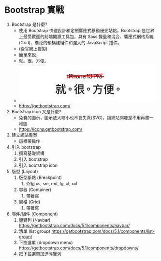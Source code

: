 # Bootstrap 實戰

1. Bootstrap 是什麼?
   - 使用 Bootstrap 快速設計和定制響應式移動優先站點，Bootstrap 是世界上最受歡迎的前端開源工具包，具有 Sass 變量和混合、響應式網格系統(Grid)、廣泛的預構建組件和強大的 JavaScript 插件。
   - (從官網上複製)
   - 簡單來說，
   - 就。很。方便。
   - ![img.png](img/img.png)
   - https://getbootstrap.com/
2. Bootstrap icon 又是什麼?
   - 免費的圖示，圖示放大縮小也不會失真(SVG)，讓網站開發是不用再畫一堆圖
   - https://icons.getbootstrap.com/
3. 建立網站專案
   - 這裡帶操作
4. 引入 bootstrap
   1. 撰寫基礎架構
   2. 引入 bootstrap
   3. 引入 bootstrap icon
5. 版型 (Layout)
   1. 版型斷點 (Breakpoint)
      1. 介紹 xs, sm, md, lg, xl, xxl
   2. 容器 (Container)
      1. 帶著寫
   3. 網格 (Grid)
      1. 帶著寫
6. 零件/組件 (Component)
   1. 導覽列 (Navbar) https://getbootstrap.com/docs/5.1/components/navbar/
   2. 清單 (list group) https://getbootstrap.com/docs/5.1/components/list-group/
   3. 下拉選單 (dropdown menu) https://getbootstrap.com/docs/5.1/components/dropdowns/
   4. 把下拉選單加進導覽列 